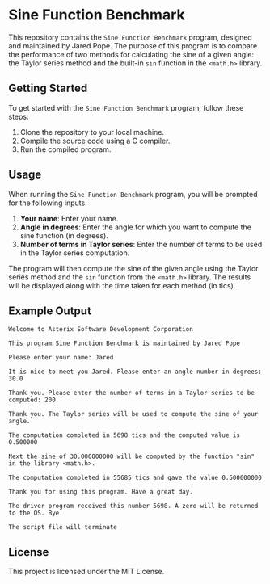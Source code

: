 # Sine Function Benchmark

This repository contains the `Sine Function Benchmark` program, designed and maintained by Jared Pope. The purpose of this program is to compare the performance of two methods for calculating the sine of a given angle: the Taylor series method and the built-in `sin` function in the `<math.h>` library.

## Getting Started

To get started with the `Sine Function Benchmark` program, follow these steps:

1. Clone the repository to your local machine.
2. Compile the source code using a C compiler.
3. Run the compiled program.

## Usage

When running the `Sine Function Benchmark` program, you will be prompted for the following inputs:

1. **Your name**: Enter your name.
2. **Angle in degrees**: Enter the angle for which you want to compute the sine function (in degrees).
3. **Number of terms in Taylor series**: Enter the number of terms to be used in the Taylor series computation.

The program will then compute the sine of the given angle using the Taylor series method and the `sin` function from the `<math.h>` library. The results will be displayed along with the time taken for each method (in tics).

## Example Output

```
Welcome to Asterix Software Development Corporation

This program Sine Function Benchmark is maintained by Jared Pope

Please enter your name: Jared

It is nice to meet you Jared. Please enter an angle number in degrees: 30.0

Thank you. Please enter the number of terms in a Taylor series to be computed: 200

Thank you. The Taylor series will be used to compute the sine of your angle.

The computation completed in 5698 tics and the computed value is 0.500000

Next the sine of 30.000000000 will be computed by the function "sin" in the library <math.h>.

The computation completed in 55685 tics and gave the value 0.500000000

Thank you for using this program. Have a great day.

The driver program received this number 5698. A zero will be returned to the OS. Bye.

The script file will terminate
```

## License

This project is licensed under the MIT License.
